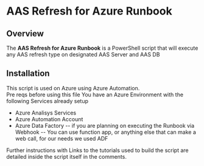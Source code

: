 # AAS Refresh for Azure Runbook
## Overview
The **AAS Refresh for Azure Runbook** is a PowerShell script that will execute any AAS refresh type on designated AAS Server and AAS DB

## Installation
This script is used on Azure using Azure Automation.  
Pre reqs before using this file
You have an Azure Environment with the following Services already setup
* Azure Analisys Services
* Azure Automation Account
* Azure Data Factory -- if you are planning on executing the Runbook via Webhook -- You can use function app, or anything else that can make a web call, for our needs we used ADF

Further instructions with Links to the tutorials used to build the script are detailed inside the script itself in the comments.

